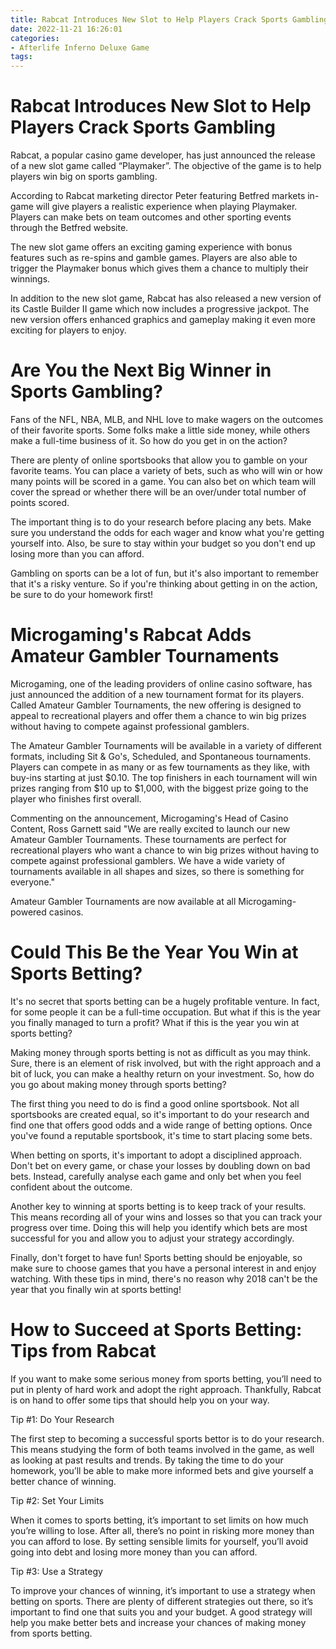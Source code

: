 ```yaml
---
title: Rabcat Introduces New Slot to Help Players Crack Sports Gambling
date: 2022-11-21 16:26:01
categories:
- Afterlife Inferno Deluxe Game
tags:
---
```



#  Rabcat Introduces New Slot to Help Players Crack Sports Gambling

Rabcat, a popular casino game developer, has just announced the release of a new slot game called “Playmaker”. The objective of the game is to help players win big on sports gambling.

According to Rabcat marketing director Peter featuring Betfred markets in-game will give players a realistic experience when playing Playmaker. Players can make bets on team outcomes and other sporting events through the Betfred website.

The new slot game offers an exciting gaming experience with bonus features such as re-spins and gamble games. Players are also able to trigger the Playmaker bonus which gives them a chance to multiply their winnings.

In addition to the new slot game, Rabcat has also released a new version of its Castle Builder II game which now includes a progressive jackpot. The new version offers enhanced graphics and gameplay making it even more exciting for players to enjoy.

#  Are You the Next Big Winner in Sports Gambling?

Fans of the NFL, NBA, MLB, and NHL love to make wagers on the outcomes of their favorite sports. Some folks make a little side money, while others make a full-time business of it. So how do you get in on the action?

There are plenty of online sportsbooks that allow you to gamble on your favorite teams. You can place a variety of bets, such as who will win or how many points will be scored in a game. You can also bet on which team will cover the spread or whether there will be an over/under total number of points scored.

The important thing is to do your research before placing any bets. Make sure you understand the odds for each wager and know what you're getting yourself into. Also, be sure to stay within your budget so you don't end up losing more than you can afford.

Gambling on sports can be a lot of fun, but it's also important to remember that it's a risky venture. So if you're thinking about getting in on the action, be sure to do your homework first!

#  Microgaming's Rabcat Adds Amateur Gambler Tournaments

Microgaming, one of the leading providers of online casino software, has just announced the addition of a new tournament format for its players. Called Amateur Gambler Tournaments, the new offering is designed to appeal to recreational players and offer them a chance to win big prizes without having to compete against professional gamblers.

The Amateur Gambler Tournaments will be available in a variety of different formats, including Sit & Go's, Scheduled, and Spontaneous tournaments. Players can compete in as many or as few tournaments as they like, with buy-ins starting at just $0.10. The top finishers in each tournament will win prizes ranging from $10 up to $1,000, with the biggest prize going to the player who finishes first overall.

Commenting on the announcement, Microgaming's Head of Casino Content, Ross Garnett said "We are really excited to launch our new Amateur Gambler Tournaments. These tournaments are perfect for recreational players who want a chance to win big prizes without having to compete against professional gamblers. We have a wide variety of tournaments available in all shapes and sizes, so there is something for everyone."

Amateur Gambler Tournaments are now available at all Microgaming-powered casinos.

#  Could This Be the Year You Win at Sports Betting?

It's no secret that sports betting can be a hugely profitable venture. In fact, for some people it can be a full-time occupation. But what if this is the year you finally managed to turn a profit? What if this is the year you win at sports betting?

Making money through sports betting is not as difficult as you may think. Sure, there is an element of risk involved, but with the right approach and a bit of luck, you can make a healthy return on your investment. So, how do you go about making money through sports betting?

The first thing you need to do is find a good online sportsbook. Not all sportsbooks are created equal, so it's important to do your research and find one that offers good odds and a wide range of betting options. Once you've found a reputable sportsbook, it's time to start placing some bets.

When betting on sports, it's important to adopt a disciplined approach. Don't bet on every game, or chase your losses by doubling down on bad bets. Instead, carefully analyse each game and only bet when you feel confident about the outcome.

Another key to winning at sports betting is to keep track of your results. This means recording all of your wins and losses so that you can track your progress over time. Doing this will help you identify which bets are most successful for you and allow you to adjust your strategy accordingly.

Finally, don't forget to have fun! Sports betting should be enjoyable, so make sure to choose games that you have a personal interest in and enjoy watching. With these tips in mind, there's no reason why 2018 can't be the year that you finally win at sports betting!

#  How to Succeed at Sports Betting: Tips from Rabcat

If you want to make some serious money from sports betting, you’ll need to put in plenty of hard work and adopt the right approach. Thankfully, Rabcat is on hand to offer some tips that should help you on your way.

Tip #1: Do Your Research

The first step to becoming a successful sports bettor is to do your research. This means studying the form of both teams involved in the game, as well as looking at past results and trends. By taking the time to do your homework, you’ll be able to make more informed bets and give yourself a better chance of winning.

Tip #2: Set Your Limits

When it comes to sports betting, it’s important to set limits on how much you’re willing to lose. After all, there’s no point in risking more money than you can afford to lose. By setting sensible limits for yourself, you’ll avoid going into debt and losing more money than you can afford.

Tip #3: Use a Strategy

To improve your chances of winning, it’s important to use a strategy when betting on sports. There are plenty of different strategies out there, so it’s important to find one that suits you and your budget. A good strategy will help you make better bets and increase your chances of making money from sports betting.